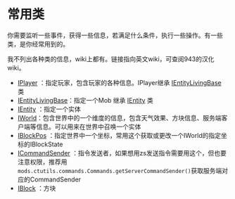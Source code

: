 # 常用类



你需要监听一些事件，获得一些信息，若满足什么条件，执行一些操作。有一些类，是你经常用到的。

我不列出各种类的信息，wiki上都有。链接指向英文wiki，可查阅943的汉化wiki。

* [IPlayer](https://crafttweaker.readthedocs.io/en/latest/#Vanilla/Players/IPlayer/) ：指定玩家，包含玩家的各种信息。IPlayer继承 [IEntityLivingBase](https://crafttweaker.readthedocs.io/en/latest/#Vanilla/Entities/IEntityLivingBase/#ientitylivingbase) 类
* [IEntityLivingBase](https://crafttweaker.readthedocs.io/en/latest/#Vanilla/Entities/IEntityLivingBase/#ientitylivingbase)：指定一个Mob 继承 [IEntity](https://crafttweaker.readthedocs.io/en/latest/#Vanilla/Entities/IEntity/) 类
* [IEntity](https://crafttweaker.readthedocs.io/en/latest/#Vanilla/Entities/IEntity/) ：指定一个实体
* [IWorld](https://crafttweaker.readthedocs.io/en/latest/#Vanilla/World/IWorld/#iworld)：包含世界中的一个维度的信息，包含天气效果、方块信息、服务端客户端等信息。可以用来在世界中召唤一个实体
* [IBlockPos](https://crafttweaker.readthedocs.io/en/latest/#Vanilla/World/IBlockPos/) ：指定世界中一个坐标，常用这个获取或更改一个IWorld的指定坐标的IBlockState
* [ICommandSender](https://crafttweaker.readthedocs.io/en/latest/#Vanilla/Commands/ICommandSender/) ：指令发送者，如果想用zs发送指令需要用这个，但也要注意权限，推荐用`mods.ctutils.commands.Commands.getServerCommandSender()`获取服务端对应的CommandSender
* [IBlock](https://crafttweaker.readthedocs.io/en/latest/#Vanilla/Blocks/IBlock/) ：方块

